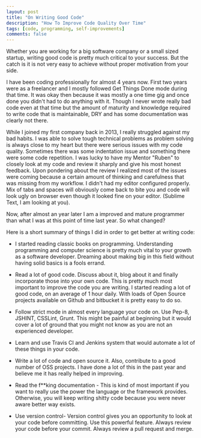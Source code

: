 ```yaml
---
layout: post
title: "On Writing Good Code"
description: "How To Improve Code Quality Over Time"
tags: [code, programming, self-improvements]
comments: false
---
```


Whether you are working for a big software company or a small sized startup, writing good code is pretty much critical to your success. But the catch is it is not very easy to achieve without proper motivation from your side.

I have been coding professionally for almost 4 years now. First two years were as a freelancer and I mostly followed Get Things Done mode during that time. It was okay then because it was mostly a one time gig and once done you didn't had to do anything with it. Though I never wrote really bad code even at that time but the amount of maturity and knowledge required to write code that is maintainable, DRY and has some documentation was clearly not there.

While I joined my first company back in 2013, I really struggled against my bad habits. I was able to solve tough technical problems as problem solving is always close to my heart but there were serious issues with my code quality. Sometimes there was some indentation issue and something there were some code repetition. I was lucky to have my Mentor "Ruben" to closely look at my code and review it sharply and give his most honest feedback. Upon pondering about the review I realized most of the issues were coming because a certain amount of thinking and carefulness that was missing from my workflow. I didn't had my editor configured properly. Mix of tabs and spaces will obviously come back to bite you and code will look ugly on browser even though it looked fine on your editor. (Sublime Text, I am looking at you).

Now, after almost an year later I am a improved and mature programmer than what I was at this point of time last year. So what changed? 

Here is a short summary of things I did in order to get better at writing code:

- I started reading classic books on programming. Understanding programming and computer science is pretty much vital to your growth as a software developer. Dreaming about making big in this field without having solid basics is a fools errand.
- Read a lot of good code. Discuss about it, blog about it and finally incorporate those into your own code. This is pretty much most important to improve the code you are writing. I started reading a lot of good code, on an average of 1 hour daily. With loads of Open Source projects available on Github and bitbucket it is pretty easy to do so.
- Follow strict mode in almost every language your code on. Use Pep-8, JSHINT, CSSLint, Grunt. This might be painful at beginning but it would cover a lot of ground that you might not know as you are not an experienced developer. 
- Learn and use Travis CI and Jenkins system that would automate a lot of these things in your code.
- Write a lot of code and open source it. Also, contribute to a good number of OSS projects. I have done a lot of this in the past year and believe me it has really helped in improving.
- Read the f**king documentation - This is kind of most important if you want to really use the power the language or the framework provides. Otherwise, you will keep writing shitty code because you were never aware better way exists.

- Use version control- Version control gives you an opportunity to look at your code before committing. Use this powerful feature. Always review your code before your commit. Always review a pull request and merge. 




